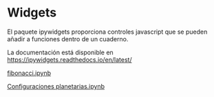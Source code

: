 # Widgets

El paquete ipywidgets proporciona controles javascript que se pueden
añadir a funciones dentro de un cuaderno.

La documentación está disponible en https://ipywidgets.readthedocs.io/en/latest/


[fibonacci.ipynb](fibonacci.ipynb)

[Configuraciones planetarias.ipynb](Configuraciones%20planetarias.ipynb)
